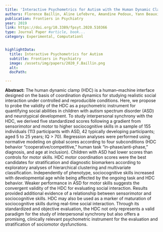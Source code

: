 ```yaml
---
title: 'Interactive Psychometrics for Autism with the Human Dynamic Clamp: Interpersonal Synchrony From Sensorimotor to Sociocognitive Domains'
authors: Florence Baillin, Aline Lefebvre, Amandine Pedoux, Yann Beauxis, Denis A. Engemann, Anna Maruani, Frédérique Amsellem, J. A. Scott Kelso, Thomas Bourgeron1, Richard Delorme and Guillaume Dumas
publication: Frontiers in Psychiatry
year: 2019
link: https://doi.org/10.3389/fpsyt.2020.510366
type: Journal Paper #article, book...
category: Experimental, Computationl


highlightData:
  title: Interactive Psychometrics for Autism
  subtitle: Frontiers in Psychiatry
  image: /assets/img/papers/2020_F.Baillin.png
  alt: 
  docPath:

---
```

**Abstract:**
The human dynamic clamp (HDC) is a human–machine interface designed on the basis of coordination dynamics for studying realistic social interaction under controlled and reproducible conditions. Here, we propose to probe the validity of the HDC as a psychometric instrument for quantifying social abilities in children with autism spectrum disorder (ASD) and neurotypical development. To study interpersonal synchrony with the HDC, we derived five standardized scores following a gradient from sensorimotor and motor to higher sociocognitive skills in a sample of 155 individuals (113 participants with ASD, 42 typically developing participants; aged 5 to 25 years; IQ > 70). Regression analyses were performed using normative modeling on global scores according to four subconditions (HDC behavior “cooperative/competitive,” human task “in-phase/anti-phase,” diagnosis, and age at inclusion). Children with ASD had lower scores than controls for motor skills. HDC motor coordination scores were the best candidates for stratification and diagnostic biomarkers according to exploratory analyses of hierarchical clustering and multivariate classification. Independently of phenotype, sociocognitive skills increased with developmental age while being affected by the ongoing task and HDC behavior. Weaker performance in ASD for motor skills suggests the convergent validity of the HDC for evaluating social interaction. Results provided additional evidence of a relationship between sensorimotor and sociocognitive skills. HDC may also be used as a marker of maturation of sociocognitive skills during real-time social interaction. Through its standardized and objective evaluation, the HDC not only represents a valid paradigm for the study of interpersonal synchrony but also offers a promising, clinically relevant psychometric instrument for the evaluation and stratification of sociomotor dysfunctions.
